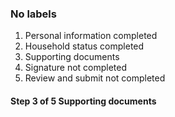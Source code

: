 
<h3 class="site-preview-heading">No labels</h3>
<div
  class="usa-step-indicator usa-step-indicator--no-labels"
  aria-label="progress"
>
  <ol class="usa-step-indicator__segments">
    <li
      class="usa-step-indicator__segment usa-step-indicator__segment--complete"
    >
      <span class="usa-step-indicator__segment-label"
        >Personal information <span class="usa-sr-only">completed</span></span
      >
    </li>
    <li
      class="usa-step-indicator__segment usa-step-indicator__segment--complete"
    >
      <span class="usa-step-indicator__segment-label"
        >Household status <span class="usa-sr-only">completed</span></span
      >
    </li>
    <li
      class="usa-step-indicator__segment usa-step-indicator__segment--current"
    >
      <span class="usa-step-indicator__segment-label"
        >Supporting documents</span
      >
    </li>
    <li class="usa-step-indicator__segment">
      <span class="usa-step-indicator__segment-label"
        >Signature <span class="usa-sr-only">not completed</span></span
      >
    </li>
    <li class="usa-step-indicator__segment">
      <span class="usa-step-indicator__segment-label"
        >Review and submit <span class="usa-sr-only">not completed</span></span
      >
    </li>
  </ol>
  <div class="usa-step-indicator__header">
    <h4 class="usa-step-indicator__heading">
      <span class="usa-step-indicator__heading-counter"
        ><span class="usa-sr-only">Step</span>
        <span class="usa-step-indicator__current-step">3</span>
        <span class="usa-step-indicator__total-steps">of 5</span> </span
      ><span class="usa-step-indicator__heading-text"
        >Supporting documents</span
      >
    </h4>
  </div>
</div>

